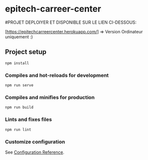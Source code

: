 # epitech-carreer-center

#PROJET DEPLOIYER ET DISPONIBLE SUR LE LIEN CI-DESSOUS:

[https://epitechcarreercenter.herokuapp.com/] => Version Ordinateur uniquement :)

## Project setup
```
npm install
```

### Compiles and hot-reloads for development
```
npm run serve
```

### Compiles and minifies for production
```
npm run build
```

### Lints and fixes files
```
npm run lint
```

### Customize configuration
See [Configuration Reference](https://cli.vuejs.org/config/).
